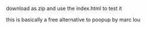 download as zip and use the index.html to test it


this is basically a free alternative to poopup by marc lou

